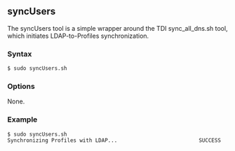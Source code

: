 ## syncUsers

The syncUsers tool is a simple wrapper around the TDI sync_all_dns.sh tool, which initiates LDAP-to-Profiles synchronization.

### Syntax

```Bash
$ sudo syncUsers.sh
```

### Options

None.

### Example

```Bash
$ sudo syncUsers.sh
Synchronizing Profiles with LDAP...                          SUCCESS
```